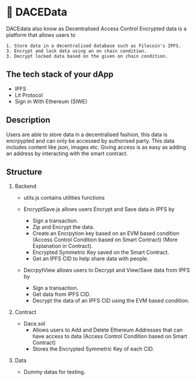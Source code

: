 # 🚀 DACEData

DACEdata also know as Decentralised Access Control Encrypted data is a platform that allows users to

    1. Store data in a decentralised database such as Filecoin's IPFS.
    3. Encrypt and lock data using an on chain condition.
    3. Decrypt locked data based on the given on chain condition.


## The tech stack of your dApp
- IPFS
- Lit Protocol
- Sign in With Ethereum (SIWE)


## Description 

Users are able to store data in a decentralised fashion, this data is encrpypted and can only be accessed by authorised party. This data includes content like json, images etc. Giving access is as easy as adding an address by interacting with the smart contract.


## Structure

1. Backend
    - utils.js contains utilities functions

    - EncryptSave.js allows users Encrypt and Save data in IPFS by
        - Sign a transaction.
        - Zip and Encrypt the data.
        - Create an Encrpytion key based on an EVM based condition (Access Control Condition based on Smart Contract) (More Explanation in Contract).
        - Encrypted Symmetric Key saved on the Smart Contract.
        - Get an IPFS CID to help share data with people.

    - DecrpytView allows users to Decrypt and View/Save data from IPFS by
        -  Sign a transaction.
        - Get data from IPFS CID.
        - Decrypt the data of an IPFS CID using the EVM based condition.
    
2. Contract
    - Dace.sol
        - Allows users to Add and Delete Ethereum Addresses that can have access to data (Access Control Condition based on Smart Contract)
        - Stores the Encrypted Symmetric Key of each CID.

3. Data
    - Dummy datas for testing.
